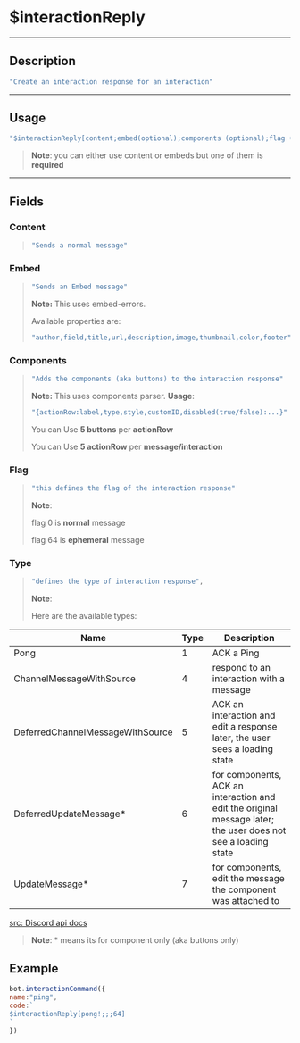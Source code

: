 # $interactionReply

---------------
## Description
```js
"Create an interaction response for an interaction"
```
---------------
## Usage
```js
"$interactionReply[content;embed(optional);components (optional);flag (optional);type (optional)]"
```
> **Note**: you can either use content or embeds but one of them is **required**
---------------
## Fields

### Content
> ```js
> "Sends a normal message"
> ```

### Embed
> ```js
> "Sends an Embed message"
> ```
> **Note:**
This uses embed-errors.
> 
> Available properties are:
> ```js
> "author,field,title,url,description,image,thumbnail,color,footer"
> ```

### Components
> ```js
> "Adds the components (aka buttons) to the interaction response"
> ```
> **Note:**
This uses components parser.
> **Usage**:
> ```js
> "{actionRow:label,type,style,customID,disabled(true/false):...}"
> ```
> You can Use **5 buttons** per **actionRow**
> 
> You can Use **5 actionRow** per **message/interaction**

### Flag 
> ```js
> "this defines the flag of the interaction response"
> ```
> **Note**: 
> 
> flag 0 is **normal** message
> 
> flag 64 is **ephemeral** message 

### Type 
> ```js
> "defines the type of interaction response",
> ```
>**Note**:
>
> Here are the available types:

|Name    | Type | Description |
|--------|------|-------------|
|Pong	 | 1	| ACK a Ping  |
|ChannelMessageWithSource|	4	|respond to an interaction with a message|
|DeferredChannelMessageWithSource |	5	|ACK an interaction and edit a response later, the user sees a loading state|
|DeferredUpdateMessage* |6	|for components, ACK an interaction and edit the original message later; the user does not see a loading state
UpdateMessage*	|7	|for components, edit the message the component was attached to |

[src: Discord api docs](https://discord.com/developers/docs/interactions/slash-commands#interaction-response-object-interaction-callback-type "check here for more info")
>**Note**: * means its for component only (aka buttons only) 

## Example
```js
bot.interactionCommand({
name:"ping",
code:`
$interactionReply[pong!;;;64]
`
})
